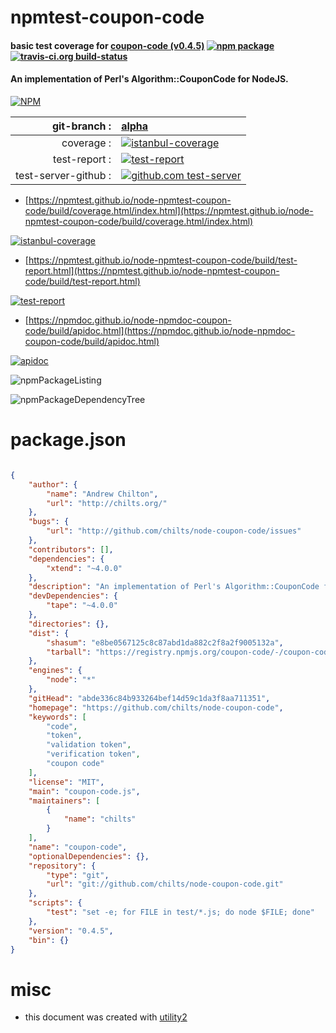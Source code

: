# npmtest-coupon-code

#### basic test coverage for  [coupon-code (v0.4.5)](https://github.com/chilts/node-coupon-code)  [![npm package](https://img.shields.io/npm/v/npmtest-coupon-code.svg?style=flat-square)](https://www.npmjs.org/package/npmtest-coupon-code) [![travis-ci.org build-status](https://api.travis-ci.org/npmtest/node-npmtest-coupon-code.svg)](https://travis-ci.org/npmtest/node-npmtest-coupon-code)

#### An implementation of Perl's Algorithm::CouponCode for NodeJS.

[![NPM](https://nodei.co/npm/coupon-code.png?downloads=true&downloadRank=true&stars=true)](https://www.npmjs.com/package/coupon-code)

| git-branch : | [alpha](https://github.com/npmtest/node-npmtest-coupon-code/tree/alpha)|
|--:|:--|
| coverage : | [![istanbul-coverage](https://npmtest.github.io/node-npmtest-coupon-code/build/coverage.badge.svg)](https://npmtest.github.io/node-npmtest-coupon-code/build/coverage.html/index.html)|
| test-report : | [![test-report](https://npmtest.github.io/node-npmtest-coupon-code/build/test-report.badge.svg)](https://npmtest.github.io/node-npmtest-coupon-code/build/test-report.html)|
| test-server-github : | [![github.com test-server](https://npmtest.github.io/node-npmtest-coupon-code/GitHub-Mark-32px.png)](https://npmtest.github.io/node-npmtest-coupon-code/build/app/index.html) | | build-artifacts : | [![build-artifacts](https://npmtest.github.io/node-npmtest-coupon-code/glyphicons_144_folder_open.png)](https://github.com/npmtest/node-npmtest-coupon-code/tree/gh-pages/build)|

- [https://npmtest.github.io/node-npmtest-coupon-code/build/coverage.html/index.html](https://npmtest.github.io/node-npmtest-coupon-code/build/coverage.html/index.html)

[![istanbul-coverage](https://npmtest.github.io/node-npmtest-coupon-code/build/screenCapture.buildCi.browser.%252Ftmp%252Fbuild%252Fcoverage.lib.html.png)](https://npmtest.github.io/node-npmtest-coupon-code/build/coverage.html/index.html)

- [https://npmtest.github.io/node-npmtest-coupon-code/build/test-report.html](https://npmtest.github.io/node-npmtest-coupon-code/build/test-report.html)

[![test-report](https://npmtest.github.io/node-npmtest-coupon-code/build/screenCapture.buildCi.browser.%252Ftmp%252Fbuild%252Ftest-report.html.png)](https://npmtest.github.io/node-npmtest-coupon-code/build/test-report.html)

- [https://npmdoc.github.io/node-npmdoc-coupon-code/build/apidoc.html](https://npmdoc.github.io/node-npmdoc-coupon-code/build/apidoc.html)

[![apidoc](https://npmdoc.github.io/node-npmdoc-coupon-code/build/screenCapture.buildCi.browser.%252Ftmp%252Fbuild%252Fapidoc.html.png)](https://npmdoc.github.io/node-npmdoc-coupon-code/build/apidoc.html)

![npmPackageListing](https://npmtest.github.io/node-npmtest-coupon-code/build/screenCapture.npmPackageListing.svg)

![npmPackageDependencyTree](https://npmtest.github.io/node-npmtest-coupon-code/build/screenCapture.npmPackageDependencyTree.svg)



# package.json

```json

{
    "author": {
        "name": "Andrew Chilton",
        "url": "http://chilts.org/"
    },
    "bugs": {
        "url": "http://github.com/chilts/node-coupon-code/issues"
    },
    "contributors": [],
    "dependencies": {
        "xtend": "~4.0.0"
    },
    "description": "An implementation of Perl's Algorithm::CouponCode for NodeJS.",
    "devDependencies": {
        "tape": "~4.0.0"
    },
    "directories": {},
    "dist": {
        "shasum": "e8be0567125c8c87abd1da882c2f8a2f9005132a",
        "tarball": "https://registry.npmjs.org/coupon-code/-/coupon-code-0.4.5.tgz"
    },
    "engines": {
        "node": "*"
    },
    "gitHead": "abde336c84b933264bef14d59c1da3f8aa711351",
    "homepage": "https://github.com/chilts/node-coupon-code",
    "keywords": [
        "code",
        "token",
        "validation token",
        "verification token",
        "coupon code"
    ],
    "license": "MIT",
    "main": "coupon-code.js",
    "maintainers": [
        {
            "name": "chilts"
        }
    ],
    "name": "coupon-code",
    "optionalDependencies": {},
    "repository": {
        "type": "git",
        "url": "git://github.com/chilts/node-coupon-code.git"
    },
    "scripts": {
        "test": "set -e; for FILE in test/*.js; do node $FILE; done"
    },
    "version": "0.4.5",
    "bin": {}
}
```



# misc
- this document was created with [utility2](https://github.com/kaizhu256/node-utility2)
